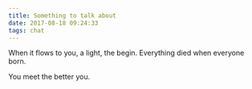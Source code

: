 ```yaml
---
title: Something to talk about
date: 2017-08-18 09:24:33
tags: chat
---
```


When it flows to you, a light, the begin.
Everything died when everyone born.

You meet the better you.